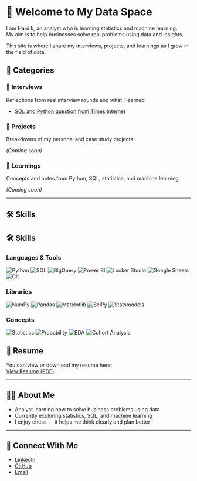 <link rel="icon" href="./Assets/emoticon.png" type="image/png">

# 👋 Welcome to My Data Space

I am Hardik, an analyst who is learning statistics and machine learning.  
My aim is to help businesses solve real problems using data and insights.

This site is where I share my interviews, projects, and learnings as I grow in the field of data.


## 📂 Categories

### 💬 Interviews
Reflections from real interview rounds and what I learned.

- [SQL and Python question from Times Internet](InterviewExperience/11-07-2025-TimesInternet.md)


### 📁 Projects
Breakdowns of my personal and case study projects.

_(Coming soon)_

### 📘 Learnings
Concepts and notes from Python, SQL, statistics, and machine learning.

_(Coming soon)_

---

## 🛠 Skills

## 🛠 Skills

### Languages & Tools

![Python](https://img.shields.io/badge/Python-3670A0?style=for-the-badge&logo=python&logoColor=white)
![SQL](https://img.shields.io/badge/SQL-025E8C?style=for-the-badge&logo=sqlite&logoColor=white)
![BigQuery](https://img.shields.io/badge/BigQuery-4285F4?style=for-the-badge&logo=googlecloud&logoColor=white)
![Power BI](https://img.shields.io/badge/PowerBI-F2C811?style=for-the-badge&logo=powerbi&logoColor=black)
![Looker Studio](https://img.shields.io/badge/Looker_Studio-4285F4?style=for-the-badge&logo=googleanalytics&logoColor=white)
![Google Sheets](https://img.shields.io/badge/Google_Sheets-34A853?style=for-the-badge&logo=googlesheets&logoColor=white)
![Git](https://img.shields.io/badge/Git-F05032?style=for-the-badge&logo=git&logoColor=white)

### Libraries

![NumPy](https://img.shields.io/badge/NumPy-013243?style=for-the-badge&logo=numpy&logoColor=white)
![Pandas](https://img.shields.io/badge/Pandas-150458?style=for-the-badge&logo=pandas&logoColor=white)
![Matplotlib](https://img.shields.io/badge/Matplotlib-20639B?style=for-the-badge&logo=plotly&logoColor=white)
![SciPy](https://img.shields.io/badge/SciPy-8CAAE6?style=for-the-badge&logo=scipy&logoColor=white)
![Statsmodels](https://img.shields.io/badge/Statsmodels-558ED5?style=for-the-badge&logo=python&logoColor=white)

### Concepts

![Statistics](https://img.shields.io/badge/Statistics-1E90FF?style=for-the-badge&logo=abstract&logoColor=white)
![Probability](https://img.shields.io/badge/Probability-FFA500?style=for-the-badge&logo=abstract&logoColor=white)
![EDA](https://img.shields.io/badge/EDA-FF69B4?style=for-the-badge&logo=explorer&logoColor=white)
![Cohort Analysis](https://img.shields.io/badge/Cohort_Analysis-FF6347?style=for-the-badge&logo=analytics&logoColor=white)



## 📄 Resume

You can view or download my resume here:  
[View Resume (PDF)](resume/Hardik_Resume.pdf)

---

## 👨‍💻 About Me

- Analyst learning how to solve business problems using data  
- Currently exploring statistics, SQL, and machine learning  
- I enjoy chess — it helps me think clearly and plan better

---

## 🔗 Connect With Me

- [LinkedIn](https://www.linkedin.com/in/hardikdhamija/)  
- [GitHub](https://github.com/hardikdhamija)  
- [Email](mailto:hardikdhamija9697@gmail.com)


